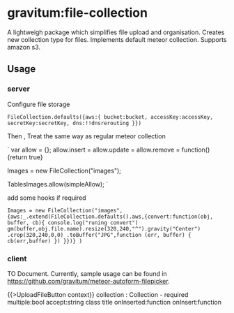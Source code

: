 gravitum:file-collection
=========================


A lightweigh package which simplifies file upload and organisation. Creates new collection type for files. Implements default meteor collection. Supports amazon s3.

## Usage

### server

Configure file storage

`FileCollection.defaults({aws:{
  bucket:bucket,
  accessKey:accessKey,
  secretKey:secretKey,
  dns:!!dnsrerouting
}})`


Then , Treat the same way as regular meteor collection

`
var allow = {};
allow.insert = allow.update = allow.remove = function(){return true}

Images = new FileCollection("images");

TablesImages.allow(simpleAllow);
`

add some hooks if required

`Images = new FileCollection("images",{aws:_.extend(FileCollection.defaults().aws,{convert:function(obj, buffer, cb){
  console.log("runing convert")
  gm(buffer,obj.file.name).resize(320,240,"^").gravity("Center")
  .crop(320,240,0,0)
  .toBuffer("JPG",function (err, buffer) {
    cb(err,buffer)
  })
}})} )`




### client

TO Document. Currently, sample usage can be found in https://github.com/gravitum/meteor-autoform-filepicker.

{{>UploadFileButton context}}
collection : Collection - required
multiple:bool
accept:string
class
title
onInserted:function
onInsert:function
